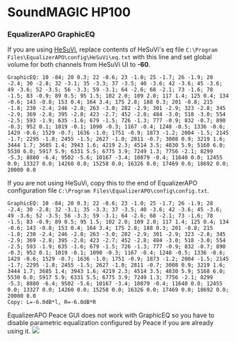 # SoundMAGIC HP100
### EqualizerAPO GraphicEQ
If you are using [HeSuVi](https://sourceforge.net/projects/hesuvi/), replace contents of HeSuVi's eq file `C:\Program Files\EqualizerAPO\config\HeSuVi\eq.txt` with this line and set global volume for both channels from HeSuVi UI to **-60**.
```
GraphicEQ: 10 -84; 20 0.3; 22 -0.6; 23 -1.0; 25 -1.7; 26 -1.9; 28 -2.4; 30 -2.8; 32 -3.1; 35 -3.3; 37 -3.5; 40 -3.6; 42 -3.6; 45 -3.6; 49 -3.6; 52 -3.5; 56 -3.3; 59 -3.1; 64 -2.6; 68 -2.1; 73 -1.6; 78 -1.5; 83 -0.9; 89 0.5; 95 1.5; 102 2.0; 109 2.0; 117 1.4; 125 0.4; 134 -0.6; 143 -0.8; 153 0.4; 164 3.4; 175 2.8; 188 0.3; 201 -0.8; 215 -1.8; 230 -2.4; 246 -2.8; 263 -3.0; 282 -2.9; 301 -2.9; 323 -2.8; 345 -2.9; 369 -2.8; 395 -2.8; 423 -2.7; 452 -2.8; 484 -3.0; 518 -3.0; 554 -2.5; 593 -1.9; 635 -1.6; 679 -1.5; 726 -1.3; 777 -0.9; 832 -0.7; 890 -0.3; 952 0.1; 1019 -0.1; 1090 -0.3; 1167 -0.4; 1248 -0.5; 1336 -0.6; 1429 -0.6; 1529 -0.7; 1636 -1.0; 1751 -0.9; 1873 -1.2; 2004 -1.5; 2145 -1.7; 2295 -1.8; 2455 -1.5; 2627 -1.0; 2811 -0.7; 3008 0.9; 3219 1.6; 3444 1.7; 3685 1.4; 3943 1.6; 4219 2.3; 4514 3.5; 4830 5.9; 5168 6.0; 5530 6.0; 5917 5.9; 6331 5.5; 6775 3.9; 7249 1.3; 7756 -2.1; 8299 -5.3; 8880 -6.4; 9502 -5.6; 10167 -3.4; 10879 -0.4; 11640 0.0; 12455 0.0; 13327 0.0; 14260 0.0; 15258 0.0; 16326 0.0; 17469 0.0; 18692 0.0; 20000 0.0
```
If you are not using HeSuVi, copy this to the end of EqualizerAPO configuration file `C:\Program Files\EqualizerAPO\config\config.txt`.
```
GraphicEQ: 10 -84; 20 0.3; 22 -0.6; 23 -1.0; 25 -1.7; 26 -1.9; 28 -2.4; 30 -2.8; 32 -3.1; 35 -3.3; 37 -3.5; 40 -3.6; 42 -3.6; 45 -3.6; 49 -3.6; 52 -3.5; 56 -3.3; 59 -3.1; 64 -2.6; 68 -2.1; 73 -1.6; 78 -1.5; 83 -0.9; 89 0.5; 95 1.5; 102 2.0; 109 2.0; 117 1.4; 125 0.4; 134 -0.6; 143 -0.8; 153 0.4; 164 3.4; 175 2.8; 188 0.3; 201 -0.8; 215 -1.8; 230 -2.4; 246 -2.8; 263 -3.0; 282 -2.9; 301 -2.9; 323 -2.8; 345 -2.9; 369 -2.8; 395 -2.8; 423 -2.7; 452 -2.8; 484 -3.0; 518 -3.0; 554 -2.5; 593 -1.9; 635 -1.6; 679 -1.5; 726 -1.3; 777 -0.9; 832 -0.7; 890 -0.3; 952 0.1; 1019 -0.1; 1090 -0.3; 1167 -0.4; 1248 -0.5; 1336 -0.6; 1429 -0.6; 1529 -0.7; 1636 -1.0; 1751 -0.9; 1873 -1.2; 2004 -1.5; 2145 -1.7; 2295 -1.8; 2455 -1.5; 2627 -1.0; 2811 -0.7; 3008 0.9; 3219 1.6; 3444 1.7; 3685 1.4; 3943 1.6; 4219 2.3; 4514 3.5; 4830 5.9; 5168 6.0; 5530 6.0; 5917 5.9; 6331 5.5; 6775 3.9; 7249 1.3; 7756 -2.1; 8299 -5.3; 8880 -6.4; 9502 -5.6; 10167 -3.4; 10879 -0.4; 11640 0.0; 12455 0.0; 13327 0.0; 14260 0.0; 15258 0.0; 16326 0.0; 17469 0.0; 18692 0.0; 20000 0.0
Copy: L=-6.0dB*l, R=-6.0dB*R
```
EqualizerAPO Peace GUI does not work with GraphicEQ so you have to disable parametric equalization configured by Peace if you are already using it.
![](https://raw.githubusercontent.com/jaakkopasanen/AutoEq/master/results/Innerfidelity%202017/innerfidelity/onear/SoundMAGIC%20HP100/SoundMAGIC%20HP100.png)
